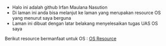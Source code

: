 




* Halo ini adalah github Irfan Maulana Nasution
* Di laman ini anda bisa melanjut ke laman yang merupakan resource OS yang menurut saya berguna
* Laman ini dibuat dengan latar belakang menyelesaikan tugas UAS OS saya

Berikut resource bermanfaat untuk OS : 
[OS Resource](url.md)







